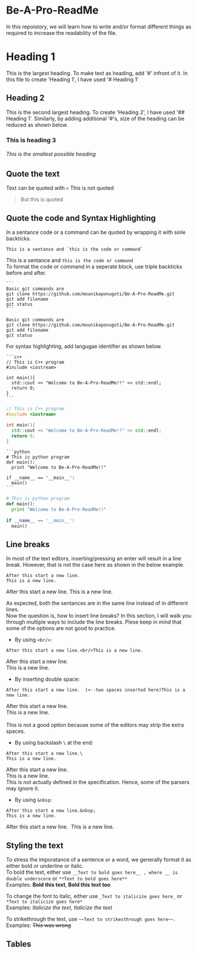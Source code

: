 # Be-A-Pro-ReadMe
In this repoistory, we will learn how to write and/or format different things as required to increase the readability of the file.

# Heading 1
This is the largest heading. To make text as heading, add '#' infront of it. In this file to create 'Heading 1', I have used '# Heading 1'

## Heading 2
This is the second largest heading. To create 'Heading 2', I have used '## Heading 1'. Similarly, by adding additional '#'s, size of the heading can be reduced as shown below.
### This is heading 3
###### This is the smallest possible heading

## Quote the text
Text can be quoted with `>`
This is not quoted
> But this is quoted
## Quote the code and Syntax Highlighting
In a sentance code or a command can be quoted by wrapping it with sinle backticks.
```
This is a sentance and `this is the code or command`
```
This is a sentance and `this is the code or command`<br/>
To format the code or command in a seperate block, use triple backticks before and after.
```` 
```
Basic git commands are
git clone https://github.com/mounikaponugoti/Be-A-Pro-ReadMe.git
git add filename
git status
```
````
```
Basic git commands are
git clone https://github.com/mounikaponugoti/Be-A-Pro-ReadMe.git
git add filename
git status
```
For syntax highlighting, add langugae identifier as shown below.
```` 
```c++
// This is C++ program
#include <iostream>

int main(){
  std::cout << "Welcome to Be-A-Pro-ReadMe!!" << std::endl;
  return 0;
}
```
````
```c++
// This is C++ program
#include <iostream>

int main(){
  std::cout << "Welcome to Be-A-Pro-ReadMe!!" << std::endl;
  return 0;
}
```
```` 
```python
# This is python program
def main():
  print "Welcome to Be-A-Pro-ReadMe!!"
 
if __name__ == '__main__':
  main()
```
````
```python
# This is python program
def main():
  print "Welcome to Be-A-Pro-ReadMe!!"
 
if __name__ == '__main__':
  main()
```
## Line breaks
In most of the text editors, inserting/pressing an enter will result in a line break. However, that is not the case here as shown in the below example.
```
After this start a new line.
This is a new line.
```
After this start a new line.
This is a new line.

As expected, both the sentances are in the same line instead of in different lines. <br/> Now the question is, how to insert line breaks? 
In this section, I will walk you through multiple ways to include the line breaks. Plese keep in mind that some of the options are not good to practice. <br/>

- By using `<br/>`:
```
After this start a new line.<br/>This is a new line.
```
  After this start a new line.<br/>This is a new line.

- By inserting double space:
```
After this start a new line.  (<--two spaces inserted here)This is a new line.
```
  After this start a new line.  
  This is a new line. <br/><br/>
  This is not a good option because some of the editors may strip the extra spaces.
- By using backslash `\` at the end:
```
After this start a new line.\
This is a new line.
```
  After this start a new line.\
  This is a new line. <br/>
  This is not actually defined in the specification. Hence, some of the parsers may ignore it.

- By using `&nbsp`:
```
After this start a new line.&nbsp;
This is a new line.
```
  After this start a new line.&nbsp;
  This is a new line. <br/>

## Styling the text
To stress the imporatance of a sentence or a word, we generally format it as either bold or underline or italic.  
To bold the text, either use `__Text to bold goes here__ , where __ is double underscore` or `**Text to bold goes here** `  
Examples: __Bold this text__, **Bold this text too**  

To change the font to italic, either use `_Text to italicize goes here_` or `*Text to italicize goes here*`  
Examples: *Italicize the text*, _Italicize the text_  

To strikethrough the text, use `~~Text to strikesthrough goes here~~`.  
Examples: ~~This was wrong~~

## Tables

